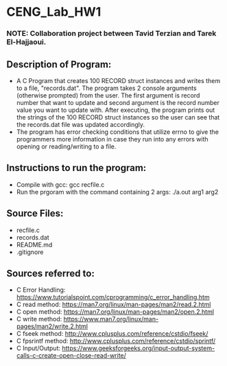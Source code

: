 # CENG_Lab_HW1

### NOTE: Collaboration project between Tavid Terzian and Tarek El-Hajjaoui.

## Description of Program:
- A C Program that creates 100 RECORD struct instances and writes them to a file, "records.dat". The program takes 2 console arguments (otherwise prompted) from the user. The first argument is record number that want to update and second argument is the record number value you want to update with. After executing, the program prints out the strings of the 100 RECORD struct instances so the user can see that the records.dat file was updated accordingly.
- The program has error checking conditions that utilize errno to give the programmers more information in case they run into any errors with opening or reading/writing to a file.

## Instructions to run the program:
- Compile with gcc: gcc recfile.c
- Run the prgoram with the command containing 2 args: ./a.out arg1 arg2

## Source Files:
- recfile.c
- records.dat
- README.md
- .gitignore
## Sources referred to:
- C Error Handling: https://www.tutorialspoint.com/cprogramming/c_error_handling.htm
- C read method: https://man7.org/linux/man-pages/man2/read.2.html
- C open method: https://man7.org/linux/man-pages/man2/open.2.html
- C write method: https://www.man7.org/linux/man-pages/man2/write.2.html
- C fseek method: http://www.cplusplus.com/reference/cstdio/fseek/
- C fpsrintf method: http://www.cplusplus.com/reference/cstdio/sprintf/
- C Input/Output: https://www.geeksforgeeks.org/input-output-system-calls-c-create-open-close-read-write/
